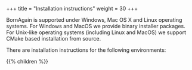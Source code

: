 +++
title = "Installation instructions"
weight = 30
+++

BornAgain is supported under Windows, Mac OS X and Linux operating systems. For Windows and MacOS we provide binary installer packages. For Unix-like operating systems (including Linux and MacOS) we support CMake based installation from source.

There are installation instructions for the following environments:

{{% children  %}}
